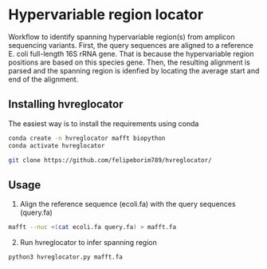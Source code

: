 # Hypervariable region locator
Workflow to identify spanning hypervariable region(s) from amplicon sequencing variants.
First, the query sequences are aligned to a reference E. coli full-length 16S rRNA gene. That is because the hypervariable region positions are based on this species gene.
Then, the resulting alignment is parsed and the spanning region is idenfied by locating the average start and end of the alignment.

## Installing hvreglocator
The easiest way is to install the requirements using conda
```bash
conda create -n hvreglocator mafft biopython
conda activate hvreglocator

git clone https://github.com/felipeborim789/hvreglocator/
```

## Usage
01. Align the reference sequence (ecoli.fa) with the query sequences (query.fa)
```bash
mafft --nuc <(cat ecoli.fa query.fa) > mafft.fa
```

02. Run hvreglocator to infer spanning region
```bash
python3 hvreglocator.py mafft.fa
```

